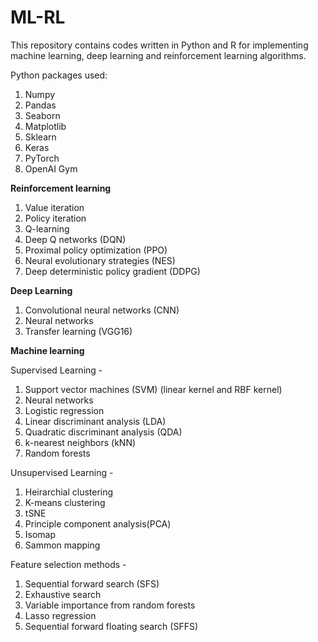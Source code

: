 # ML-RL
This repository contains codes written in Python and R for implementing machine learning, deep learning and reinforcement learning algorithms.

Python packages used:
1) Numpy
2) Pandas
3) Seaborn
4) Matplotlib
5) Sklearn
6) Keras
7) PyTorch
8) OpenAI Gym

**Reinforcement learning**

1) Value iteration
2) Policy iteration
3) Q-learning
4) Deep Q networks (DQN)
5) Proximal policy optimization (PPO)
6) Neural evolutionary strategies (NES)
7) Deep deterministic policy gradient (DDPG)

**Deep Learning**

1) Convolutional neural networks (CNN)
2) Neural networks
3) Transfer learning (VGG16)

**Machine learning**

Supervised Learning -
1) Support vector machines (SVM) (linear kernel and RBF kernel)
2) Neural networks
3) Logistic regression
4) Linear discriminant analysis (LDA)
5) Quadratic discriminant analysis (QDA)
6) k-nearest neighbors (kNN)
7) Random forests

Unsupervised Learning -
1) Heirarchial clustering
2) K-means clustering
3) tSNE
4) Principle component analysis(PCA)
5) Isomap
6) Sammon mapping

Feature selection methods -
1) Sequential forward search (SFS)
2) Exhaustive search
3) Variable importance from random forests
4) Lasso regression
5) Sequential forward floating search (SFFS)





